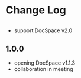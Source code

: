 # Change Log

##
- support DocSpace v2.0

## 1.0.0
- opening DocSpace v1.1.3
- collaboration in meeting

